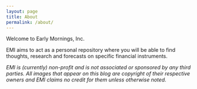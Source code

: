 ```yaml
---
layout: page
title: About
permalink: /about/
---
```


Welcome to Early Mornings, Inc.

EMI aims to act as a personal repository where you will be able to find thoughts, research and forecasts on specific financial instruments.  

_EMI is (currently) non-profit and is not associated or sponsored by any third parties. All images that appear on this blog are copyright of their respective owners and EMI claims no credit for them unless otherwise noted._
